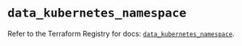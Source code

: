 # `data_kubernetes_namespace`

Refer to the Terraform Registry for docs: [`data_kubernetes_namespace`](https://registry.terraform.io/providers/hashicorp/kubernetes/2.36.0/docs/data-sources/namespace).
